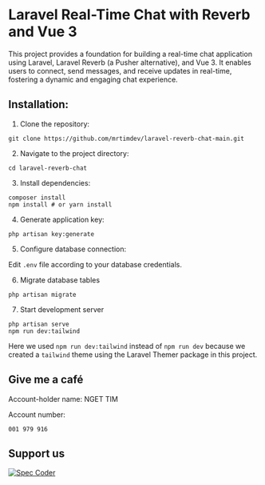 # Laravel Real-Time Chat with Reverb and Vue 3

This project provides a foundation for building a real-time chat application using Laravel, Laravel Reverb (a Pusher alternative), and Vue 3. It enables users to connect, send messages, and receive updates in real-time, fostering a dynamic and engaging chat experience.



## Installation:

1. Clone the repository:
```
git clone https://github.com/mrtimdev/laravel-reverb-chat-main.git
```

2. Navigate to the project directory:
```
cd laravel-reverb-chat
```

3. Install dependencies:
```
composer install
npm install # or yarn install
```

4. Generate application key:
```
php artisan key:generate
```

5. Configure database connection:

Edit `.env` file according to your database credentials.

6. Migrate database tables
```
php artisan migrate
```

7. Start development server
```
php artisan serve
npm run dev:tailwind
```

Here we used `npm run dev:tailwind` instead of `npm run dev` because we created
a `tailwind` theme using the Laravel Themer package in this project.

## Give me a café 
Account-holder name: NGET TIM  

Account number:
```
001 979 916
```
## Support us
[![Spec Coder](https://avatars.githubusercontent.com/u/95674103?v=4)](https://t.me/Mr_Tim_Dev)
